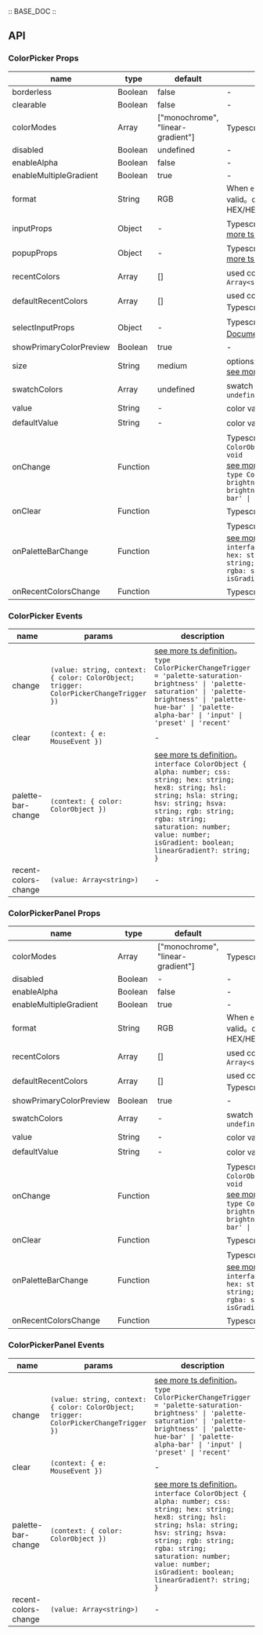 :: BASE_DOC ::

## API

### ColorPicker Props

name | type | default | description | required
-- | -- | -- | -- | --
borderless | Boolean | false | \- | N
clearable | Boolean | false | \- | N
colorModes | Array | ["monochrome", "linear-gradient"] | Typescript：`Array<'monochrome' \| 'linear-gradient'>` | N
disabled | Boolean | undefined | \- | N
enableAlpha | Boolean | false | \- | N
enableMultipleGradient | Boolean | true | \- | N
format | String | RGB | When `enableAlpha` is true, `HEX8/RGBA/HSLA/HSVA` are valid。options: HEX/HEX8/RGB/RGBA/HSL/HSLA/HSV/HSVA/CMYK/CSS | N
inputProps | Object | - | Typescript：`InputProps`，[Input API Documents](./input?tab=api)。[see more ts definition](https://github.com/Tencent/tdesign-vue/tree/develop/src/color-picker/type.ts) | N
popupProps | Object | - | Typescript：`PopupProps`，[Popup API Documents](./popup?tab=api)。[see more ts definition](https://github.com/Tencent/tdesign-vue/tree/develop/src/color-picker/type.ts) | N
recentColors | Array | [] | used color recently。`.sync` is supported。Typescript：`Array<string> \| boolean \| null` | N
defaultRecentColors | Array | [] | used color recently。uncontrolled property。Typescript：`Array<string> \| boolean \| null` | N
selectInputProps | Object | - | Typescript：`SelectInputProps`，[SelectInput API Documents](./select-input?tab=api)。[see more ts definition](https://github.com/Tencent/tdesign-vue/tree/develop/src/color-picker/type.ts) | N
showPrimaryColorPreview | Boolean | true | \- | N
size | String | medium | options: small/medium/large。Typescript：`SizeEnum`。[see more ts definition](https://github.com/Tencent/tdesign-vue/blob/develop/src/common.ts) | N
swatchColors | Array | undefined | swatch colors。Typescript：`Array<string> \| null \| undefined` | N
value | String | - | color value。`v-model` is supported | N
defaultValue | String | - | color value。uncontrolled property | N
onChange | Function |  | Typescript：`(value: string, context: { color: ColorObject; trigger: ColorPickerChangeTrigger }) => void`<br/>[see more ts definition](https://github.com/Tencent/tdesign-vue/tree/develop/src/color-picker/type.ts)。<br/>`type ColorPickerChangeTrigger = 'palette-saturation-brightness' \| 'palette-saturation' \| 'palette-brightness' \| 'palette-hue-bar' \| 'palette-alpha-bar' \| 'input' \| 'preset' \| 'recent' `<br/> | N
onClear | Function |  | Typescript：`(context: { e: MouseEvent }) => void`<br/> | N
onPaletteBarChange | Function |  | Typescript：`(context: { color: ColorObject }) => void`<br/>[see more ts definition](https://github.com/Tencent/tdesign-vue/tree/develop/src/color-picker/type.ts)。<br/>`interface ColorObject { alpha: number; css: string; hex: string; hex8: string; hsl: string; hsla: string; hsv: string; hsva: string; rgb: string; rgba: string; saturation: number; value: number; isGradient: boolean; linearGradient?: string; }`<br/> | N
onRecentColorsChange | Function |  | Typescript：`(value: Array<string>) => void`<br/> | N

### ColorPicker Events

name | params | description
-- | -- | --
change | `(value: string, context: { color: ColorObject; trigger: ColorPickerChangeTrigger })` | [see more ts definition](https://github.com/Tencent/tdesign-vue/tree/develop/src/color-picker/type.ts)。<br/>`type ColorPickerChangeTrigger = 'palette-saturation-brightness' \| 'palette-saturation' \| 'palette-brightness' \| 'palette-hue-bar' \| 'palette-alpha-bar' \| 'input' \| 'preset' \| 'recent' `<br/>
clear | `(context: { e: MouseEvent })` | \-
palette-bar-change | `(context: { color: ColorObject })` | [see more ts definition](https://github.com/Tencent/tdesign-vue/tree/develop/src/color-picker/type.ts)。<br/>`interface ColorObject { alpha: number; css: string; hex: string; hex8: string; hsl: string; hsla: string; hsv: string; hsva: string; rgb: string; rgba: string; saturation: number; value: number; isGradient: boolean; linearGradient?: string; }`<br/>
recent-colors-change | `(value: Array<string>)` | \-


### ColorPickerPanel Props

name | type | default | description | required
-- | -- | -- | -- | --
colorModes | Array | ["monochrome", "linear-gradient"] | Typescript：`Array<'monochrome' \| 'linear-gradient'>` | N
disabled | Boolean | - | \- | N
enableAlpha | Boolean | false | \- | N
enableMultipleGradient | Boolean | true | \- | N
format | String | RGB | When `enableAlpha` is true, `HEX8/RGBA/HSLA/HSVA` are valid。options: HEX/HEX8/RGB/RGBA/HSL/HSLA/HSV/HSVA/CMYK/CSS | N
recentColors | Array | [] | used color recently。`.sync` is supported。Typescript：`Array<string> \| boolean \| null` | N
defaultRecentColors | Array | [] | used color recently。uncontrolled property。Typescript：`Array<string> \| boolean \| null` | N
showPrimaryColorPreview | Boolean | true | \- | N
swatchColors | Array | - | swatch colors。Typescript：`Array<string> \| null \| undefined` | N
value | String | - | color value。`v-model` is supported | N
defaultValue | String | - | color value。uncontrolled property | N
onChange | Function |  | Typescript：`(value: string, context: { color: ColorObject; trigger: ColorPickerChangeTrigger }) => void`<br/>[see more ts definition](https://github.com/Tencent/tdesign-vue/tree/develop/src/color-picker-panel/type.ts)。<br/>`type ColorPickerChangeTrigger = 'palette-saturation-brightness' \| 'palette-saturation' \| 'palette-brightness' \| 'palette-hue-bar' \| 'palette-alpha-bar' \| 'input' \| 'preset' \| 'recent' `<br/> | N
onClear | Function |  | Typescript：`(context: { e: MouseEvent }) => void`<br/> | N
onPaletteBarChange | Function |  | Typescript：`(context: { color: ColorObject }) => void`<br/>[see more ts definition](https://github.com/Tencent/tdesign-vue/tree/develop/src/color-picker-panel/type.ts)。<br/>`interface ColorObject { alpha: number; css: string; hex: string; hex8: string; hsl: string; hsla: string; hsv: string; hsva: string; rgb: string; rgba: string; saturation: number; value: number; isGradient: boolean; linearGradient?: string; }`<br/> | N
onRecentColorsChange | Function |  | Typescript：`(value: Array<string>) => void`<br/> | N

### ColorPickerPanel Events

name | params | description
-- | -- | --
change | `(value: string, context: { color: ColorObject; trigger: ColorPickerChangeTrigger })` | [see more ts definition](https://github.com/Tencent/tdesign-vue/tree/develop/src/color-picker-panel/type.ts)。<br/>`type ColorPickerChangeTrigger = 'palette-saturation-brightness' \| 'palette-saturation' \| 'palette-brightness' \| 'palette-hue-bar' \| 'palette-alpha-bar' \| 'input' \| 'preset' \| 'recent' `<br/>
clear | `(context: { e: MouseEvent })` | \-
palette-bar-change | `(context: { color: ColorObject })` | [see more ts definition](https://github.com/Tencent/tdesign-vue/tree/develop/src/color-picker-panel/type.ts)。<br/>`interface ColorObject { alpha: number; css: string; hex: string; hex8: string; hsl: string; hsla: string; hsv: string; hsva: string; rgb: string; rgba: string; saturation: number; value: number; isGradient: boolean; linearGradient?: string; }`<br/>
recent-colors-change | `(value: Array<string>)` | \-
